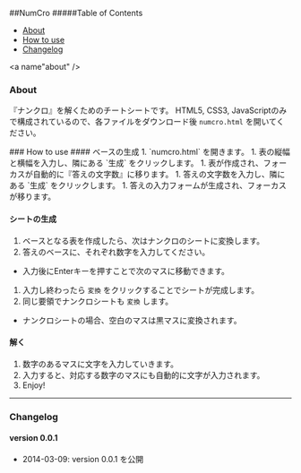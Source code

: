 ##NumCro
#####Table of Contents
* [About](#about)
* [How to use](#howto)
* [Changelog](#changelog)

<a name"about" />
### About
『ナンクロ』を解くためのチートシートです。
HTML5, CSS3, JavaScriptのみで構成されているので、各ファイルをダウンロード後 `numcro.html` を開いてください。

<a name="howto" />
### How to use
#### ベースの生成
1. `numcro.html` を開きます。
1. 表の縦幅と横幅を入力し、隣にある `生成` をクリックします。
1. 表が作成され、フォーカスが自動的に『答えの文字数』に移ります。
1. 答えの文字数を入力し、隣にある `生成` をクリックします。
1. 答えの入力フォームが生成され、フォーカスが移ります。

#### シートの生成
1. ベースとなる表を作成したら、次はナンクロのシートに変換します。
1. 答えのベースに、それぞれ数字を入力してください。
  * 入力後にEnterキーを押すことで次のマスに移動できます。
1. 入力し終わったら `変換` をクリックすることでシートが完成します。
1. 同じ要領でナンクロシートも `変換` します。
  * ナンクロシートの場合、空白のマスは黒マスに変換されます。

#### 解く
1. 数字のあるマスに文字を入力していきます。
1. 入力すると、対応する数字のマスにも自動的に文字が入力されます。
1. Enjoy!

---

### Changelog
#### version 0.0.1
* 2014-03-09: version 0.0.1 を公開
